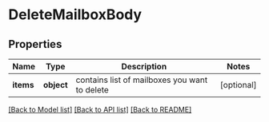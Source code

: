 # DeleteMailboxBody

## Properties
Name | Type | Description | Notes
------------ | ------------- | ------------- | -------------
**items** | **object** | contains list of mailboxes you want to delete | [optional] 

[[Back to Model list]](../../README.md#documentation-for-models) [[Back to API list]](../../README.md#documentation-for-api-endpoints) [[Back to README]](../../README.md)

